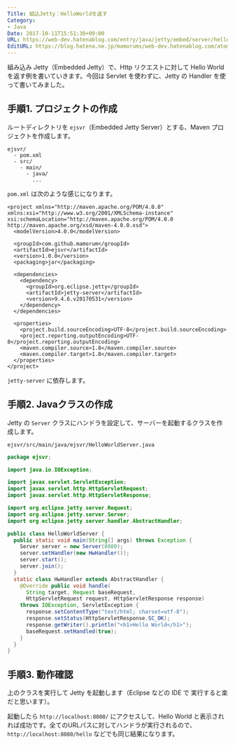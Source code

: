 ```yaml
---
Title: 組込Jetty：HelloWorldを返す
Category:
- Java
Date: 2017-10-11T15:51:30+09:00
URL: https://web-dev.hatenablog.com/entry/java/jetty/embed/server/hello-world
EditURL: https://blog.hatena.ne.jp/mamorums/web-dev.hatenablog.com/atom/entry/8599973812278924031
---
```


組み込み Jetty（Embedded Jetty）で、Http リクエストに対して Hello World を返す例を書いていきます。今回は Servlet を使わずに、Jetty の Handler を使って書いてみました。


## 手順1. プロジェクトの作成
ルートディレクトリを `ejsvr`（Embedded Jetty Server）とする、Maven プロジェクトを作成します。

```
ejsvr/
  - pom.xml
  - src/
    - main/
      - java/
        ...
```

`pom.xml` は次のような感じになります。

```
<project xmlns="http://maven.apache.org/POM/4.0.0" xmlns:xsi="http://www.w3.org/2001/XMLSchema-instance" xsi:schemaLocation="http://maven.apache.org/POM/4.0.0 http://maven.apache.org/xsd/maven-4.0.0.xsd">
  <modelVersion>4.0.0</modelVersion>

  <groupId>com.github.mamorum</groupId>
  <artifactId>ejsvr</artifactId>
  <version>1.0.0</version>
  <packaging>jar</packaging>

  <dependencies>
    <dependency>
      <groupId>org.eclipse.jetty</groupId>
      <artifactId>jetty-server</artifactId>
      <version>9.4.6.v20170531</version>
    </dependency>
  </dependencies>

  <properties>
    <project.build.sourceEncoding>UTF-8</project.build.sourceEncoding>
    <project.reporting.outputEncoding>UTF-8</project.reporting.outputEncoding>
    <maven.compiler.source>1.8</maven.compiler.source>
    <maven.compiler.target>1.8</maven.compiler.target>
  </properties>
</project>
```

`jetty-server` に依存します。


## 手順2. Javaクラスの作成
Jetty の `Server` クラスにハンドラを設定して、サーバーを起動するクラスを作成します。

`ejsvr/src/main/java/ejsvr/HelloWorldServer.java`

```java
package ejsvr;

import java.io.IOException;

import javax.servlet.ServletException;
import javax.servlet.http.HttpServletRequest;
import javax.servlet.http.HttpServletResponse;

import org.eclipse.jetty.server.Request;
import org.eclipse.jetty.server.Server;
import org.eclipse.jetty.server.handler.AbstractHandler;

public class HelloWorldServer {
  public static void main(String[] args) throws Exception {
    Server server = new Server(8080);
    server.setHandler(new HwHandler());
    server.start();
    server.join();
  }
  static class HwHandler extends AbstractHandler {
    @Override public void handle(
      String target, Request baseRequest,
      HttpServletRequest request, HttpServletResponse response)
    throws IOException, ServletException {
      response.setContentType("text/html; charset=utf-8");
      response.setStatus(HttpServletResponse.SC_OK);
      response.getWriter().println("<h1>Hello World</h1>");
      baseRequest.setHandled(true);
    }
  }
}
```


## 手順3. 動作確認
上のクラスを実行して Jetty を起動します（Eclipse などの IDE で 実行すると楽だと思います）。

起動したら `http://localhost:8080/` にアクセスして、Hello World と表示されれば成功です。全てのURLパスに対してハンドラが実行されるので、`http://localhost:8080/hello` などでも同じ結果になります。
